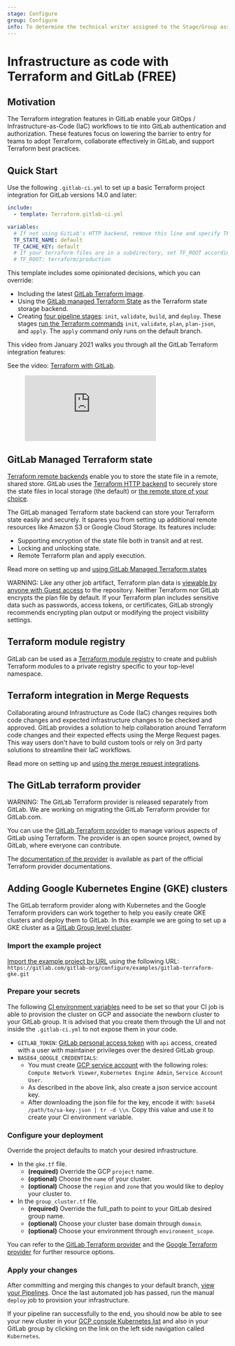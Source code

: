 ```yaml
---
stage: Configure
group: Configure
info: To determine the technical writer assigned to the Stage/Group associated with this page, see https://about.gitlab.com/handbook/engineering/ux/technical-writing/#assignments
---
```


# Infrastructure as code with Terraform and GitLab **(FREE)**

## Motivation

The Terraform integration features in GitLab enable your GitOps / Infrastructure-as-Code (IaC)
workflows to tie into GitLab authentication and authorization. These features focus on
lowering the barrier to entry for teams to adopt Terraform, collaborate effectively in
GitLab, and support Terraform best practices.

## Quick Start

Use the following `.gitlab-ci.yml` to set up a basic Terraform project integration
for GitLab versions 14.0 and later:

```yaml
include:
  - template: Terraform.gitlab-ci.yml

variables:
  # If not using GitLab's HTTP backend, remove this line and specify TF_HTTP_* variables
  TF_STATE_NAME: default
  TF_CACHE_KEY: default
  # If your terraform files are in a subdirectory, set TF_ROOT accordingly
  # TF_ROOT: terraform/production
```

This template includes some opinionated decisions, which you can override:

- Including the latest [GitLab Terraform Image](https://gitlab.com/gitlab-org/terraform-images).
- Using the [GitLab managed Terraform State](#gitlab-managed-terraform-state) as
  the Terraform state storage backend.
- Creating [four pipeline stages](https://gitlab.com/gitlab-org/gitlab/-/blob/master/lib/gitlab/ci/templates/Terraform.gitlab-ci.yml):
  `init`, `validate`, `build`, and `deploy`. These stages
  [run the Terraform commands](https://gitlab.com/gitlab-org/gitlab/-/blob/master/lib/gitlab/ci/templates/Terraform/Base.gitlab-ci.yml)
  `init`, `validate`, `plan`, `plan-json`, and `apply`. The `apply` command only runs on the default branch.

This video from January 2021 walks you through all the GitLab Terraform integration features:

<div class="video-fallback">
  See the video: <a href="https://www.youtube.com/watch?v=iGXjUrkkzDI">Terraform with GitLab</a>.
</div>
<figure class="video-container">
  <iframe src="https://www.youtube.com/embed/iGXjUrkkzDI" frameborder="0" allowfullscreen="true"> </iframe>
</figure>

## GitLab Managed Terraform state

[Terraform remote backends](https://www.terraform.io/docs/language/settings/backends/index.html)
enable you to store the state file in a remote, shared store. GitLab uses the
[Terraform HTTP backend](https://www.terraform.io/docs/language/settings/backends/http.html)
to securely store the state files in local storage (the default) or
[the remote store of your choice](../../administration/terraform_state.md).

The GitLab managed Terraform state backend can store your Terraform state easily and
securely. It spares you from setting up additional remote resources like
Amazon S3 or Google Cloud Storage. Its features include:

- Supporting encryption of the state file both in transit and at rest.
- Locking and unlocking state.
- Remote Terraform plan and apply execution.

Read more on setting up and [using GitLab Managed Terraform states](terraform_state.md)

WARNING:
Like any other job artifact, Terraform plan data is [viewable by anyone with Guest access](../permissions.md) to the repository.
Neither Terraform nor GitLab encrypts the plan file by default. If your Terraform plan
includes sensitive data such as passwords, access tokens, or certificates, GitLab strongly
recommends encrypting plan output or modifying the project visibility settings.

## Terraform module registry

GitLab can be used as a [Terraform module registry](../packages/terraform_module_registry/index.md)
to create and publish Terraform modules to a private registry specific to your
top-level namespace.

## Terraform integration in Merge Requests

Collaborating around Infrastructure as Code (IaC) changes requires both code changes
and expected infrastructure changes to be checked and approved. GitLab provides a
solution to help collaboration around Terraform code changes and their expected
effects using the Merge Request pages. This way users don't have to build custom
tools or rely on 3rd party solutions to streamline their IaC workflows.

Read more on setting up and [using the merge request integrations](mr_integration.md).

## The GitLab terraform provider

WARNING:
The GitLab Terraform provider is released separately from GitLab.
We are working on migrating the GitLab Terraform provider for GitLab.com.

You can use the [GitLab Terraform provider](https://github.com/gitlabhq/terraform-provider-gitlab)
to manage various aspects of GitLab using Terraform. The provider is an open source project,
owned by GitLab, where everyone can contribute.

The [documentation of the provider](https://registry.terraform.io/providers/gitlabhq/gitlab/latest/docs)
is available as part of the official Terraform provider documentations.

## Adding Google Kubernetes Engine (GKE) clusters

The GitLab terraform provider along with Kubernetes and the Google Terraform providers can
work together to help you easily create GKE clusters and deploy them to GitLab. In this example
we are going to set up a GKE cluster as a [GitLab Group level cluster](../group/clusters/index.md).

### Import the example project

[Import the example project by URL](../project/import/repo_by_url.md)
using the following URL: `https://gitlab.com/gitlab-org/configure/examples/gitlab-terraform-gke.git`

### Prepare your secrets

The following [CI environment variables](doc/ci/variables/README.md) need to be set so that your CI
job is able to provision the cluster on GCP and associate the newborn cluster to
your GitLab group. It is advised that you create them through the UI and not inside the `.gitlab-ci.yml` to not expose
them in your code.

- `GITLAB_TOKEN`: [GitLab personal access token](../profile/personal_access_tokens.md)
  with `api` access, created with a user with maintainer privileges over the desired GitLab group.
- `BASE64_GOOGLE_CREDENTIALS`:
    - You must create [GCP service account](https://cloud.google.com/docs/authentication/getting-started) with the 
      following roles: `Compute Network Viewer`, `Kubernetes Engine Admin`, `Service Account User`.
    - As described in the above link, also create a json service account key.
    - After downloading the json file for the key, encode it with: `base64 /path/to/sa-key.json | tr -d \\n`.
      Copy this value and use it to create your CI environment variable.

### Configure your deployment

Override the project defaults to match your desired infrastructure.

- In the `gke.tf` file.
    - **(required)** Override the GCP `project` name.
    - **(optional)** Choose the `name` of your cluster.
    - **(optional)** Choose the `region` and `zone` that you would like to deploy your cluster to.
- In the `group_cluster.tf` file.
    - **(required)** Override the full_path to point to your GitLab desired group name.
    - **(optional)** Choose your cluster base domain through `domain`.
    - **(optional)** Choose your environment through `environment_scope`.

You can refer to the [GitLab Terraform provider](https://registry.terraform.io/providers/gitlabhq/gitlab/latest/docs) and the [Google Terraform provider](https://registry.terraform.io/providers/hashicorp/google/latest/docs/guides/provider_reference) for further resource options.

### Apply your changes

After committing and merging this changes to your default branch, [view your Pipelines](https://docs.gitlab.com/ee/ci/pipelines/).
Once the last automated job has passed, run the manual `deploy` job to provision your infrastructure.

If your pipeline ran successfully to the end, you should now be able to see your new cluster
in your [GCP console Kubernetes list](https://console.cloud.google.com/kubernetes/list)
and also in your GitLab group by clicking on the link on the left side navigation called `Kubernetes`.
